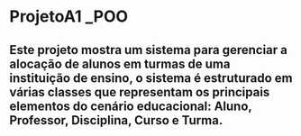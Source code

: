 # ProjetoA1 _POO

## Este projeto mostra um sistema para gerenciar a alocação de alunos em turmas de uma instituição de ensino, o sistema é estruturado em várias classes que representam os principais elementos do cenário educacional: Aluno, Professor, Disciplina, Curso e Turma.

